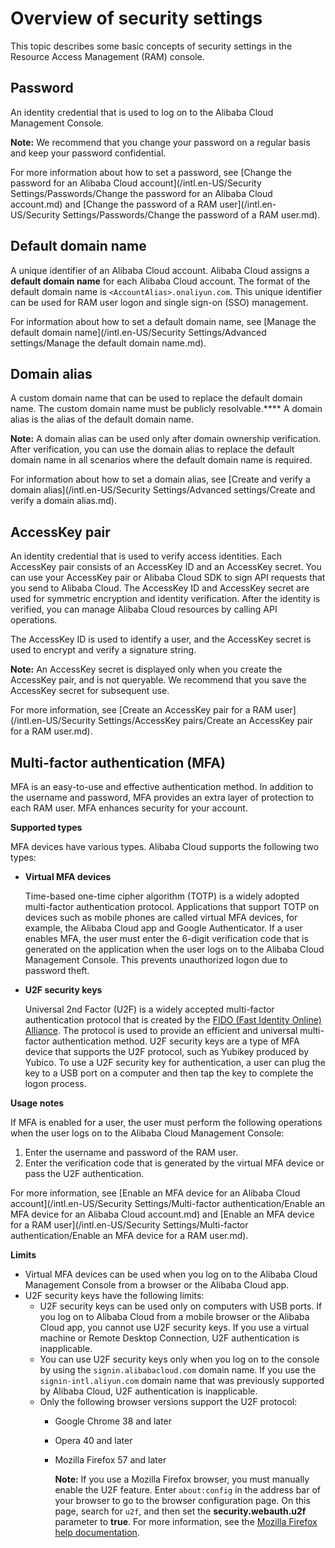 # Overview of security settings

This topic describes some basic concepts of security settings in the Resource Access Management \(RAM\) console.

## Password

An identity credential that is used to log on to the Alibaba Cloud Management Console.

**Note:** We recommend that you change your password on a regular basis and keep your password confidential.

For more information about how to set a password, see [Change the password for an Alibaba Cloud account](/intl.en-US/Security Settings/Passwords/Change the password for an Alibaba Cloud account.md) and [Change the password of a RAM user](/intl.en-US/Security Settings/Passwords/Change the password of a RAM user.md).

## Default domain name

A unique identifier of an Alibaba Cloud account. Alibaba Cloud assigns a **default domain name** for each Alibaba Cloud account. The format of the default domain name is `<AccountAlias>.onaliyun.com`. This unique identifier can be used for RAM user logon and single sign-on \(SSO\) management.

For information about how to set a default domain name, see [Manage the default domain name](/intl.en-US/Security Settings/Advanced settings/Manage the default domain name.md).

## Domain alias

A custom domain name that can be used to replace the default domain name. The custom domain name must be publicly resolvable.**** A domain alias is the alias of the default domain name.

**Note:** A domain alias can be used only after domain ownership verification. After verification, you can use the domain alias to replace the default domain name in all scenarios where the default domain name is required.

For information about how to set a domain alias, see [Create and verify a domain alias](/intl.en-US/Security Settings/Advanced settings/Create and verify a domain alias.md).

## AccessKey pair

An identity credential that is used to verify access identities. Each AccessKey pair consists of an AccessKey ID and an AccessKey secret. You can use your AccessKey pair or Alibaba Cloud SDK to sign API requests that you send to Alibaba Cloud. The AccessKey ID and AccessKey secret are used for symmetric encryption and identity verification. After the identity is verified, you can manage Alibaba Cloud resources by calling API operations.

The AccessKey ID is used to identify a user, and the AccessKey secret is used to encrypt and verify a signature string.

**Note:** An AccessKey secret is displayed only when you create the AccessKey pair, and is not queryable. We recommend that you save the AccessKey secret for subsequent use.

For more information, see [Create an AccessKey pair for a RAM user](/intl.en-US/Security Settings/AccessKey pairs/Create an AccessKey pair for a RAM user.md).

## Multi-factor authentication \(MFA\)

MFA is an easy-to-use and effective authentication method. In addition to the username and password, MFA provides an extra layer of protection to each RAM user. MFA enhances security for your account.

**Supported types**

MFA devices have various types. Alibaba Cloud supports the following two types:

-   **Virtual MFA devices**

    Time-based one-time cipher algorithm \(TOTP\) is a widely adopted multi-factor authentication protocol. Applications that support TOTP on devices such as mobile phones are called virtual MFA devices, for example, the Alibaba Cloud app and Google Authenticator. If a user enables MFA, the user must enter the 6-digit verification code that is generated on the application when the user logs on to the Alibaba Cloud Management Console. This prevents unauthorized logon due to password theft.

-   **U2F security keys**

    Universal 2nd Factor \(U2F\) is a widely accepted multi-factor authentication protocol that is created by the [FIDO \(Fast Identity Online\) Alliance](https://fidoalliance.org). The protocol is used to provide an efficient and universal multi-factor authentication method. U2F security keys are a type of MFA device that supports the U2F protocol, such as Yubikey produced by Yubico. To use a U2F security key for authentication, a user can plug the key to a USB port on a computer and then tap the key to complete the logon process.


**Usage notes**

If MFA is enabled for a user, the user must perform the following operations when the user logs on to the Alibaba Cloud Management Console:

1.  Enter the username and password of the RAM user.
2.  Enter the verification code that is generated by the virtual MFA device or pass the U2F authentication.

For more information, see [Enable an MFA device for an Alibaba Cloud account](/intl.en-US/Security Settings/Multi-factor authentication/Enable an MFA device for an Alibaba Cloud account.md) and [Enable an MFA device for a RAM user](/intl.en-US/Security Settings/Multi-factor authentication/Enable an MFA device for a RAM user.md).

**Limits**

-   Virtual MFA devices can be used when you log on to the Alibaba Cloud Management Console from a browser or the Alibaba Cloud app.
-   U2F security keys have the following limits:
    -   U2F security keys can be used only on computers with USB ports. If you log on to Alibaba Cloud from a mobile browser or the Alibaba Cloud app, you cannot use U2F security keys. If you use a virtual machine or Remote Desktop Connection, U2F authentication is inapplicable.
    -   You can use U2F security keys only when you log on to the console by using the `signin.alibabacloud.com` domain name. If you use the `signin-intl.aliyun.com` domain name that was previously supported by Alibaba Cloud, U2F authentication is inapplicable.
    -   Only the following browser versions support the U2F protocol:
        -   Google Chrome 38 and later
        -   Opera 40 and later
        -   Mozilla Firefox 57 and later

            **Note:** If you use a Mozilla Firefox browser, you must manually enable the U2F feature. Enter `about:config` in the address bar of your browser to go to the browser configuration page. On this page, search for `u2f`, and then set the **security.webauth.u2f** parameter to **true**. For more information, see the [Mozilla Firefox help documentation](https://support.mozilla.org/en-US/kb/about-config-editor-firefox).



